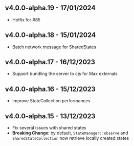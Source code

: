 ## v4.0.0-alpha.19 - 17/01/2024

- Hotfix for #85

## v4.0.0-alpha.18 - 15/01/2024

- Batch network message for SharedStates

## v4.0.0-alpha.17 - 16/12/2023

- Support bundling the server to cjs for Max externals

## v4.0.0-alpha.16 - 15/12/2023

- Improve StateCollection performances

## v4.0.0-alpha.15 - 13/12/2023

- Fix several issues with shared states
- **Breaking Change**: by default, `StateManager::observe` and `SharedStateCollection` now retrieve locally created states

